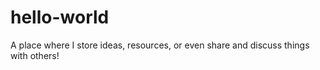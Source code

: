 # hello-world
A place where I store ideas, resources, or even share and discuss things with others!
